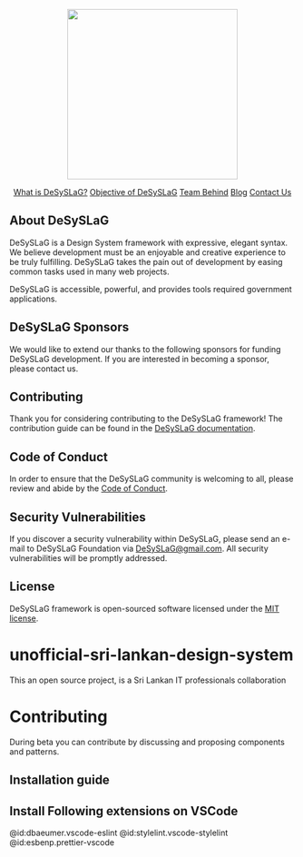 <p align="center">
<a href="https://www.DeSySLaG.lk" target="_blank">
<img src="https://www.desyslag.lk/wp-content/uploads/2021/07/DeSySLag.png" width="300">
</a>
</p>

<p align="center">
<a href="https://www.desyslag.lk/what-is-the-desyslag-by-sri-lankan-open-source-community">What is DeSySLaG?</a>
<a href="https://www.desyslag.lk/what-is-the-objective-of-desyslag-design-system">Objective of DeSySLaG</a>
<a href="https://www.desyslag.lk/team">Team Behind</a>
<a href="https://www.desyslag.lk/blog">Blog</a>
<a href="https://www.DeSySLaG.lk/contact-us">Contact Us</a>
</p>

## About DeSySLaG

DeSySLaG is a Design System framework with expressive, elegant syntax. We believe development must be an enjoyable and creative experience to be truly fulfilling. DeSySLaG takes the pain out of development by easing common tasks used in many web projects.

DeSySLaG is accessible, powerful, and provides tools required government applications.

## DeSySLaG Sponsors

We would like to extend our thanks to the following sponsors for funding DeSySLaG development. If you are interested in becoming a sponsor, please contact us.

## Contributing

Thank you for considering contributing to the DeSySLaG framework! The contribution guide can be found in the [DeSySLaG documentation](https://www.desyslag.lk/desyslag-contribution-guide/).

## Code of Conduct

In order to ensure that the DeSySLaG community is welcoming to all, please review and abide by the [Code of Conduct](https://www.desyslag.lk/code-of-conduct/).

## Security Vulnerabilities

If you discover a security vulnerability within DeSySLaG, please send an e-mail to DeSySLaG Foundation via [DeSySLaG@gmail.com](mailto:DeSySLaG@gmail.com). All security vulnerabilities will be promptly addressed.

## License

DeSySLaG framework is open-sourced software licensed under the [MIT license](https://opensource.org/licenses/MIT).

# unofficial-sri-lankan-design-system

This an open source project, is a Sri Lankan IT professionals collaboration

# Contributing

During beta you can contribute by discussing and proposing components and patterns.

## Installation guide

## Install Following extensions on VSCode

@id:dbaeumer.vscode-eslint @id:stylelint.vscode-stylelint @id:esbenp.prettier-vscode
